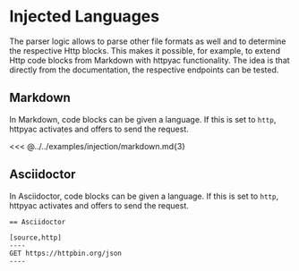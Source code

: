 
# Injected Languages

The parser logic allows to parse other file formats as well and to determine the respective Http blocks. This makes it possible, for example, to extend Http code blocks from Markdown with httpyac functionality. The idea is that directly from the documentation, the respective endpoints can be tested.

## Markdown

In Markdown, code blocks can be given a language. If this is set to `http`, httpyac activates and offers to send the request.

<<< @../../examples/injection/markdown.md{3}


## Asciidoctor

In Asciidoctor, code blocks can be given a language. If this is set to `http`, httpyac activates and offers to send the request.


```apl{3}
== Asciidoctor

[source,http]
----
GET https://httpbin.org/json
----
```